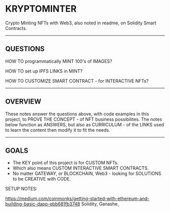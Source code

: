 # KRYPTOMINTER
Crypto Minting NFTs with Web3, also noted in readme, on Solidity Smart Contracts.


-----
## QUESTIONS

HOW TO programmatically MINT 100's of IMAGES?

HOW TO set up IPFS LINKS in MINT?

HOW TO CUSTOMIZE SMART CONTRACT - for INTERACTIVE NFTs?

----------------------------------------------------

## OVERVIEW

These notes answer the questions above, with code examples in this project, to PROVE THE CONCEPT - of NFT business possibilites. The notes below function as ANSWERS, but also as CURRICULUM - of the LINKS used to learn the content then modify it to fit the needs.

-----------------------
## GOALS
   - The KEY point of this project is for CUSTOM NFTs.
   - Which also means CUSTOM INTERACTIVE SMART CONTRACTS.
   - No matter GATEWAY, or BLOCKCHAIN, Web3 - looking for SOLUTIONS to be CREATIVE with CODE.

SETUP NOTES:

https://medium.com/coinmonks/getting-started-with-ethereum-and-building-basic-dapp-ebb681fb3748
Solidity, Ganashe, 
